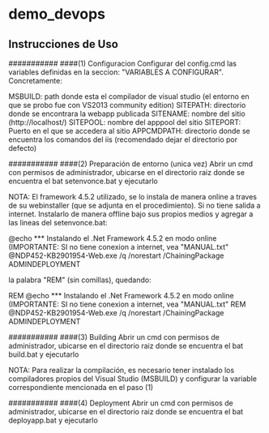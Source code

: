 # demo_devops

## Instrucciones de Uso

###########
####(1) Configuracion
Configurar del config.cmd las variables definidas en la seccion: "VARIABLES A CONFIGURAR". Concretamente:

MSBUILD: path donde esta el compilador de visual studio (el entorno en que se probo fue con VS2013 community edition)
SITEPATH: directorio donde se encontrara la webapp publicada
SITENAME: nombre del sitio (http://localhost/<SITENAME>)
SITEPOOL: nombre del apppool del sitio 
SITEPORT: Puerto en el que se accedera al sitio
APPCMDPATH: directorio donde se encuentra los comandos del iis (recomendado dejar el directorio por defecto)

###########
####(2) Preparación de entorno  (unica vez)
Abrir un cmd con permisos de administrador, ubicarse en el directorio raiz donde se encuentra el bat setenvonce.bat y ejecutarlo

NOTA: El framework 4.5.2 utilizado, se lo instala de manera online a traves de su webinstaller (que se adjunta en el procedimiento). Si no tiene salida a internet.
Instalarlo de manera offline bajo sus propios medios y agregar a las lineas del setenvonce.bat:

@echo  *** Instalando el .Net Framework 4.5.2 en modo online (IMPORTANTE: SI no tiene conexion a internet, vea "MANUAL.txt"
@NDP452-KB2901954-Web.exe /q /norestart /ChainingPackage ADMINDEPLOYMENT

la palabra "REM" (sin comillas), quedando:

REM @echo  *** Instalando el .Net Framework 4.5.2 en modo online (IMPORTANTE: SI no tiene conexion a internet, vea "MANUAL.txt"
REM @NDP452-KB2901954-Web.exe /q /norestart /ChainingPackage ADMINDEPLOYMENT

###########
####(3) Building
Abrir un cmd con permisos de administrador, ubicarse en el directorio raiz donde se encuentra el bat build.bat y ejecutarlo

NOTA: Para realizar la compilación, es necesario tener instalado los compiladores propios del Visual Studio (MSBUILD) y configurar la variable correspondiente mencionada en el paso (1)


###########
####(4) Deployment
Abrir un cmd con permisos de administrador, ubicarse en el directorio raiz donde se encuentra el bat deployapp.bat y ejecutarlo